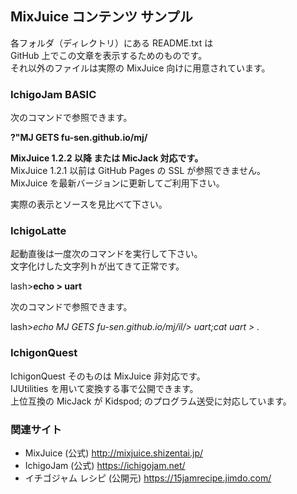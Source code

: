 ## MixJuice コンテンツ サンプル

各フォルダ（ディレクトリ）にある README.txt は<br>
GitHub 上でこの文章を表示するためのものです。<br>
それ以外のファイルは実際の MixJuice 向けに用意されています。

### IchigoJam BASIC

次のコマンドで参照できます。

**?"MJ GETS fu-sen.github.io/mj/**

**MixJuice 1.2.2 以降 または MicJack 対応です。**<br>
MixJuice 1.2.1 以前は GitHub Pages の SSL が参照できません。<br>
MixJuice を最新バージョンに更新してご利用下さい。

実際の表示とソースを見比べて下さい。

### IchigoLatte

起動直後は一度次のコマンドを実行して下さい。<br>
文字化けした文字列ｈが出てきて正常です。

lash>**echo > uart**

次のコマンドで参照できます。

lash>*echo MJ GETS fu-sen.github.io/mj/il/> uart;cat uart > .*

### IchigonQuest

IchigonQuest そのものは MixJuice 非対応です。<br>
IJUtilities を用いて変換する事で公開できます。<br>
上位互換の MicJack が Kidspod; のプログラム送受に対応しています。

### 関連サイト

* MixJuice (公式) http://mixjuice.shizentai.jp/
* IchigoJam (公式) https://ichigojam.net/
* イチゴジャム レシピ (公開元) https://15jamrecipe.jimdo.com/

